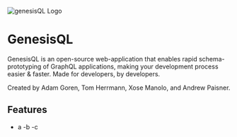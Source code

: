 ![genesisQL Logo](https://github.com/oslabs-beta/genesisQL/blob/dev/public/genesisCrop.png?raw=true)

# GenesisQL
GenesisQL is an open-source web-application that enables rapid schema-prototyping of GraphQL applications, making your development process easier & faster. Made for developers, by developers.

Created by Adam Goren, Tom Herrmann, Xose Manolo, and Andrew Paisner.

## Features
- a
-b
-c
